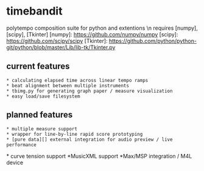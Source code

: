# timebandit
polytempo composition suite for python and extentions
\n requires [numpy], [scipy], [Tkinter]
[numpy]: https://github.com/numpy/numpy
[scipy]: https://github.com/scipy/scipy
[Tkinter]: https://github.com/python/python-git/python/blob/master/Lib/lib-tk/Tkinter.py

## current features
	* calculating elapsed time across linear tempo ramps
	* beat alignment between multiple instruments
	* tbimg.py for generating graph paper / measure visualization
	* easy load/save filesystem

## planned features
	* multiple measure support
	* wrapper for line-by-line rapid score prototyping
	* [pure data][] external integration for audio preview / live performance
[pure data]: https://github.com/pure-data/pure-data
	* curve tension support
	*MusicXML support
	*Max/MSP integration / M4L device 
